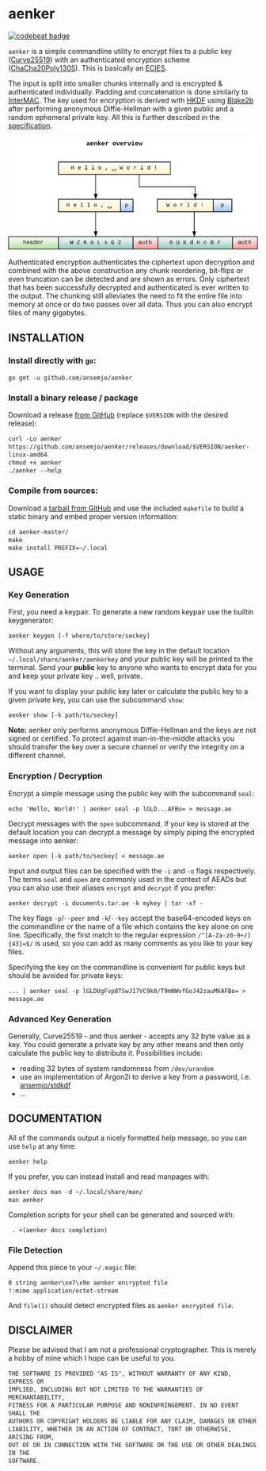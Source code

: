 # aenker

[![codebeat badge](https://codebeat.co/badges/0a98d937-6695-4dc1-ba6f-c439226bea01)](https://codebeat.co/projects/github-com-ansemjo-aenker-master)

`aenker` is a simple commandline utility to encrypt files to a public key ([Curve25519][0]) with an
authenticated encryption scheme ([ChaCha20Poly1305][1]). This is basically an [ECIES][2].

The input is split into smaller chunks internally and is encrypted & authenticated individually.
Padding and concatenation is done similarly to [InterMAC][3]. The key used for encryption is derived
with [HKDF][4] using [Blake2b][5] after performing anonymous Diffie-Hellman with a given public and
a random ephemeral private key. All this is further described in the
[specification](SPECIFICATION.md).

[0]: https://cr.yp.to/ecdh.html
[1]: https://tools.ietf.org/html/rfc7539
[2]: https://en.wikipedia.org/wiki/Integrated_Encryption_Scheme
[3]: https://rwc.iacr.org/2018/Slides/Hansen.pdf
[4]: https://tools.ietf.org/html/rfc5869
[5]: https://blake2.net/

![](assets/overview.png)

Authenticated encryption authenticates the ciphertext upon decryption and combined with the above
construction any chunk reordering, bit-flips or even truncation can be detected and are shown as
errors. Only ciphertext that has been successfully decrypted and authenticated is ever written to
the output. The chunking still alleviates the need to fit the entire file into memory at once or do
two passes over all data. Thus you can also encrypt files of many gigabytes.

## INSTALLATION

### Install directly with `go`:

    go get -u github.com/ansemjo/aenker

### Install a binary release / package

Download a release [from GitHub](https://github.com/ansemjo/aenker/releases) (replace 
`$VERSION` with the desired release):

    curl -Lo aenker https://github.com/ansemjo/aenker/releases/download/$VERSION/aenker-linux-amd64
    chmod +x aenker
    ./aenker --help


### Compile from sources:

Download a [tarball from GitHub](https://github.com/ansemjo/aenker/archive/master.tar.gz) and
use the included `makefile` to build a static binary and embed proper version information:

    cd aenker-master/
    make
    make install PREFIX=~/.local


## USAGE

### Key Generation

First, you need a keypair. To generate a new random keypair use the builtin keygenerator:

    aenker keygen [-f where/to/store/seckey]

Without any arguments, this will store the key in the default location `~/.local/share/aenker/aenkerkey`
and your public key will be printed to the terminal. Send your **public** key to anyone who wants to
encrypt data for you and keep your private key .. well, private.

If you want to display your public key later or calculate the public key to a given private key, you
can use the subcommand `show`:

    aenker show [-k path/to/seckey]

**Note:** aenker only performs anonymous Diffie-Hellman and the keys are not signed or certified. To
protect against man-in-the-middle attacks you should transfer the key over a secure channel or verify
the integrity on a different channel.

### Encryption / Decryption

Encrypt a simple message using the public key with the subcommand `seal`:

    echo 'Hello, World!' | aenker seal -p lGLD...AFBo= > message.ae

Decrypt messages with the `open` subcommand. If your key is stored at the default location you can
decrypt a message by simply piping the encrypted message into aenker:

    aenker open [-k path/to/seckey] < message.ae

Input and output files can be specified with the `-i` and `-o` flags respectively. The terms `seal`
and `open` are commonly used in the context of AEADs but you can also use their aliases `encrypt`
and `decrypt` if you prefer:

    aenker decrypt -i documents.tar.ae -k mykey | tar -xf -

The key flags `-p`/`--peer` and `-k`/`--key` accept the base64-encoded keys on the commandline or
the name of a file which contains the key alone on one line. Specifically, the first match to the
regular expression `/^[A-Za-z0-9+/]{43}=$/` is used, so you can add as many comments as you like to
your key files.

Specifying the key on the commandline is convenient for public keys but should be avoided for
private keys:

    ... | aenker seal -p lGLDUgFvp8TSwJ17VC9k0/T9mNWvfGoJ42zauMkAFBo= > message.ae

### Advanced Key Generation

Generally, Curve25519 - and thus aenker - accepts any 32 byte value as a key. You could generate a
private key by any other means and then only calculate the public key to distribute it. Possibilities
include:

* reading 32 bytes of system randomness from `/dev/urandom`
* use an implementation of Argon2i to derive a key from a password, i.e.
  [ansemjo/stdkdf](https://github.com/ansemjo/stdkdf)
* ...

## DOCUMENTATION

All of the commands output a nicely formatted help message, so you can use `help` at any time:

    aenker help

If you prefer, you can instead install and read manpages with:

    aenker docs man -d ~/.local/share/man/
    man aenker

Completion scripts for your shell can be generated and sourced with:

     . <(aenker docs completion)

### File Detection

Append this piece to your `~/.magic` file:

    0 string aenker\xe7\x9e aenker encrypted file
    !:mime application/octet-stream

And `file(1)` should detect encrypted files as `aenker encrypted file`.

## DISCLAIMER

Please be advised that I am not a professional cryptographer. This is merely a hobby of mine which I
hope can be useful to you.

    THE SOFTWARE IS PROVIDED "AS IS", WITHOUT WARRANTY OF ANY KIND, EXPRESS OR
    IMPLIED, INCLUDING BUT NOT LIMITED TO THE WARRANTIES OF MERCHANTABILITY,
    FITNESS FOR A PARTICULAR PURPOSE AND NONINFRINGEMENT. IN NO EVENT SHALL THE
    AUTHORS OR COPYRIGHT HOLDERS BE LIABLE FOR ANY CLAIM, DAMAGES OR OTHER
    LIABILITY, WHETHER IN AN ACTION OF CONTRACT, TORT OR OTHERWISE, ARISING FROM,
    OUT OF OR IN CONNECTION WITH THE SOFTWARE OR THE USE OR OTHER DEALINGS IN THE
    SOFTWARE.
